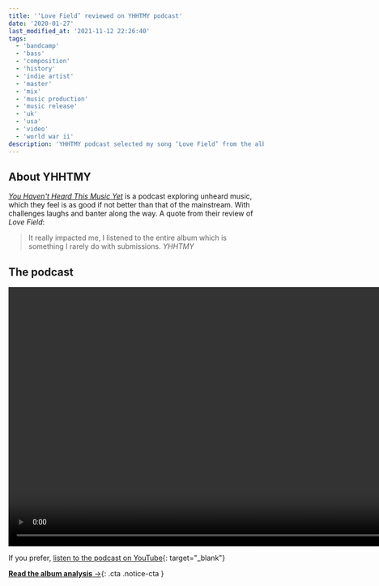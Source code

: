 ```yaml
---
title: '‘Love Field’ reviewed on YHHTMY podcast'
date: '2020-01-27'
last_modified_at: '2021-11-12 22:26:40'
tags:
  - 'bandcamp'
  - 'bass'
  - 'composition'
  - 'history'
  - 'indie artist'
  - 'master'
  - 'mix'
  - 'music production'
  - 'music release'
  - 'uk'
  - 'usa'
  - 'video'
  - 'world war ii'
description: 'YHHTMY podcast selected my song ‘Love Field’ from the album ‘After 1989’ for their latest episode.'
---
```

## About YHHTMY

[_You Haven't Heard This Music Yet_](https://www.youtube.com/@YHHTMPC) is a podcast exploring unheard music, which they feel is as good if not better than that of the mainstream. With challenges laughs and banter along the way. A quote from their review of _Love Field_:

> It really impacted me, I listened to the entire album which is something I rarely do with submissions.
> <cite>YHHTMY</cite>

## The podcast

<video controls src="{{ site.url }}/assets/videos/you-havent-heard-this-music-yet-podcast-love-field.mp4"
  width="1024">
  Sorry, your browser doesn't support embedded videos, but you can <a href="{{ site.url }}/assets/videos/you-havent-heard-this-music-yet-podcast-love-field.mp4">download it</a> and watch it with your favorite video player.
</video>

If you prefer, [listen to the podcast on YouTube](https://youtu.be/wb2hRjPuU6Y){: target="_blank"}

[**Read the album analysis**&nbsp;&rarr;](/blog/after-1989/){: .cta .notice-cta }